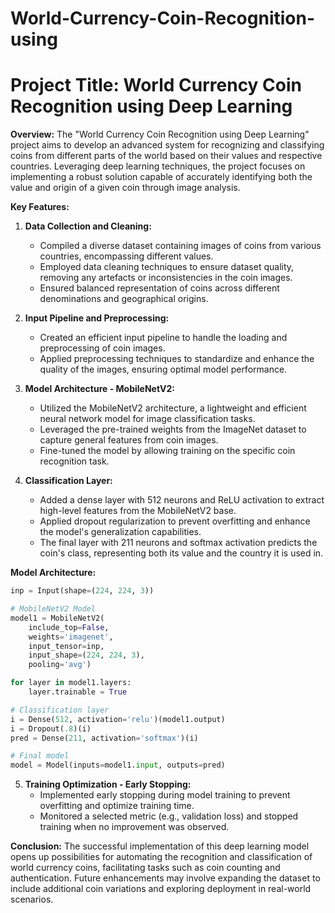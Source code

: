 # World-Currency-Coin-Recognition-using

# **Project Title: World Currency Coin Recognition using Deep Learning**

**Overview:**
The "World Currency Coin Recognition using Deep Learning" project aims to develop an advanced system for recognizing and classifying coins from different parts of the world based on their values and respective countries. Leveraging deep learning techniques, the project focuses on implementing a robust solution capable of accurately identifying both the value and origin of a given coin through image analysis.

**Key Features:**

1. **Data Collection and Cleaning:**
   - Compiled a diverse dataset containing images of coins from various countries, encompassing different values.
   - Employed data cleaning techniques to ensure dataset quality, removing any artefacts or inconsistencies in the coin images.
   - Ensured balanced representation of coins across different denominations and geographical origins.

2. **Input Pipeline and Preprocessing:**
   - Created an efficient input pipeline to handle the loading and preprocessing of coin images.
   - Applied preprocessing techniques to standardize and enhance the quality of the images, ensuring optimal model performance.

3. **Model Architecture - MobileNetV2:**
   - Utilized the MobileNetV2 architecture, a lightweight and efficient neural network model for image classification tasks.
   - Leveraged the pre-trained weights from the ImageNet dataset to capture general features from coin images.
   - Fine-tuned the model by allowing training on the specific coin recognition task.

4. **Classification Layer:**
   - Added a dense layer with 512 neurons and ReLU activation to extract high-level features from the MobileNetV2 base.
   - Applied dropout regularization to prevent overfitting and enhance the model's generalization capabilities.
   - The final layer with 211 neurons and softmax activation predicts the coin's class, representing both its value and the country it is used in.

**Model Architecture:**
```python
inp = Input(shape=(224, 224, 3))

# MobileNetV2 Model
model1 = MobileNetV2(
    include_top=False,
    weights='imagenet',
    input_tensor=inp,
    input_shape=(224, 224, 3),
    pooling='avg')

for layer in model1.layers:
    layer.trainable = True  

# Classification layer
i = Dense(512, activation='relu')(model1.output)
i = Dropout(.8)(i)
pred = Dense(211, activation='softmax')(i)

# Final model
model = Model(inputs=model1.input, outputs=pred)
```

5. **Training Optimization - Early Stopping:**
   - Implemented early stopping during model training to prevent overfitting and optimize training time.
   - Monitored a selected metric (e.g., validation loss) and stopped training when no improvement was observed.

**Conclusion:**
The successful implementation of this deep learning model opens up possibilities for automating the recognition and classification of world currency coins, facilitating tasks such as coin counting and authentication. Future enhancements may involve expanding the dataset to include additional coin variations and exploring deployment in real-world scenarios.
